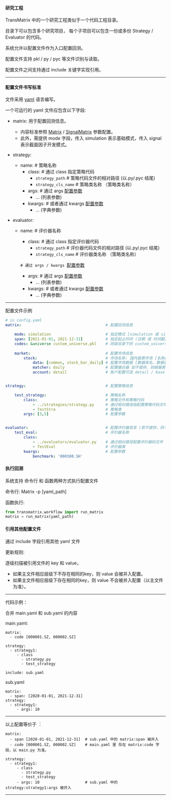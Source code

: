 #### 研究工程

TransMatrix 中的一个研究工程类似于一个代码工程目录。

目录下可以包含多个研究项目， 每个子项目可以包含一份或多份 Strategy / Evaluator 的代码。

系统允许以配置文件作为入口配置回测。

配置文件支持 pkl / py / pyc 等文件识别与读取。

配置文件之间支持通过 include 关键字实现引用。

---

#### 配置文件书写标准

文件采用 [yaml](https://www.runoob.com/w3cnote/yaml-intro.html) 语言编写。

一个可运行的 yaml 文件应包含以下字段:

- matrix: 用于配置回测信息。
  - 内容标准参照 [Matrix](3_接口说明/Matrix/matrix.md#配置回测信息) / [SignalMatrix](5_定制化模块_截面因子开发/signal.md#配置回测信息) 参数配置。
  - 此外，需提供 mode 字段，传入 simulation 表示基础模式，传入 signal 表示截面因子开发模式。

- strategy:
  - name:	# 策略名称
    - class:	# 通过 class 指定策略代码
      - `strategy_path` # 策略代码文件的相对路径 (以.py/.pyc 结尾)
      - `strategy_cls_name` # 策略类名称 （策略类名称）    
    - args:	# 通过 args [配置参数](3_接口说明/策略/generator.md#\__init__)
      - ... (列表参数)
    - kwargs:	# 或者通过 kwargs [配置参数](3_接口说明/策略/generator.md#\__init__)
      - ... (字典参数)
  
- evaluator:
  - name:	# 评价器名称
    - class: 	# 通过 class 指定评价器代码
      - `strategy_path` # 评价器代码文件的相对路径 (以.py/.pyc 结尾)
      - `strategy_cls_name` # 评价器类名称 （策略类名称）
  
    `# 通过 args / kwargs `[配置参数](3_接口说明/策略/generator.md#\__init__)
    - args:	# 通过 args [配置参数](3_接口说明/策略/generator.md#\__init__)
      - ... (列表参数)
    - kwargs:	# 或者通过 kwargs [配置参数](3_接口说明/策略/generator.md#\__init__)
      - ... (字典参数)
  
---

配置文件示例

```yaml
# in config.yaml 
matrix:                                     # 配置回测信息

    mode: simulation                        # 指定模式 [simulation 或 signal]
    span: [2021-01-01, 2021-12-31]          # 指定起止时间 (日期 或 时间戳)
    codes: &universe custom_universe.pkl    # 同级目录下的 custom_universe.pkl 作为标的资产池
    
    market:                                 # 配置市场信息
        stock:                              # 市场名称: 国内股票市场 [名称应以 stock 开头]
            data: [common, stock_bar_daily] # 配置市场数据 [数据库名，数据表名]
            matcher: daily                  # 配置撮合器 如不提供，则根据表名中是否包含 bar/tick/order/daily 等关键字识别
            account: detail                 # 账户配置可选 detail / base


strategy:                                   # 配置策略信息

    test_strategy:                          # 策略名称
        class:                              # 策略文件和策略代码
            - ../strategies/strategy.py     # 通过相对路径指配置策略代码文件 strategy.py
            - TestStra                      # 策略类
        args: [3,5]                         # 配置参数


evaluator:                                  # 配置评价器信息 (若不提供，则不进行策略评价)
    test_eval:                              # 评价器名称
        class:
            - ../evaluators/evaluator.py    # 通过相对路径配置评价器码文件 strategy.py
            - TestEval                      # 评价器类
        kwargs:                             # 配置参数
            benchmark: '000300.SH'
```


#### 执行回测

系统支持 命令行 和 函数两种方式执行配置文件

命令行: Matrix -p [yaml_path]

函数执行:
```python
from transmatrix.workflow import run_matrix
matrix = run_matrix(yaml_path)
```

  

#### 引用其他配置文件

通过 include 字段引用其他 yaml 文件

更新规则:

逐级扫描被引用文件的 key 和 value，
- 如果主文件相应层级下不存在相同的key，则 value 会被并入配置。
- 如果主文件相应层级下存在相同的key，则 value 不会被并入配置（以主文件为准）。




---
代码示例：

合并 main.yaml 和 sub.yaml 的内容

main.yaml:
```
matrix:
  - code [000001.SZ, 000002.SZ]

strategy:
  - strategy1:
     - class
       - strategy.py
       - test_strategy

include: sub.yaml
```

sub.yaml
```
matrix: 
  - span: [2020-01-01, 2021-12-31]
strategy: 
  - strategy1:
     - args: 10
```

---


以上配置等价于 ：
```
matrix:
  - span [2020-01-01, 2021-12-31]  # sub.yaml 中的 matrix:span 被并入
  - code [000001.SZ, 000002.SZ]    # main.yaml 里 存在 matrix:code 字段，以 main.py 为准。
  
strategy:
  - strategy1:
     - class
       - strategy.py
       - test_strategy
     - args: 10                    # sub.yaml 中的 strategy:strategy1:args 被并入
```

---